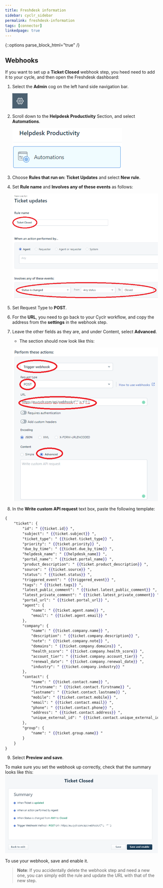 ```yaml
---
title: Freshdesk information
sidebar: cyclr_sidebar
permalink: freshdesk-information
tags: [connector]
linkedpage: true
---
```

{::options parse_block_html="true" /}
<section class="card">

## Webhooks

If you want to set up a **Ticket Closed** webhook step, you heed need to add it to your cycle, and then open the Freshdesk dashboard:


1. Select the **Admin** cog on the left hand side navigation bar.
    
    ![Admin cog](./images/cog.png)
2. Scroll down to the **Helpdesk Productivity** Section, and select **Automations**.

    ![Automations](./images/automations.png)
3. Choose **Rules that run on: Ticket Updates** and select **New rule**.
4. Set **Rule name** and **Involves any of these events** as follows:

    ![Rule settings](./images/rule_settings.png)
5. Set Request Type to **POST**.
6. For the **URL**, you need to go back to your Cyclr workflow, and copy the address from the **settings** in the webhook step.
7. Leave the other fields as they are, and under Content, select **Advanced**.
	* The section should now look like this:

    ![Rule settings 2](./images/rule_settings2.png)
8. In the **Write custom API request** text box, paste the following template:
<!-- {% raw %} -->
```handlebars
{
	"ticket": {
		"id": " {{ticket.id}} ",
		"subject": " {{ticket.subject}} ",
		"ticket_type": " {{ticket.ticket_type}} ",
		"priority": " {{ticket.priority}} ",
		"due_by_time": " {{ticket.due_by_time}} ",
		"helpdesk_name": " {{helpdesk_name}} ",
		"portal_name": " {{ticket.portal_name}} ",
		"product_description": " {{ticket.product_description}} ",
		"source": " {{ticket.source}} ",
		"status": " {{ticket.status}} ",
		"triggered_event": " {{triggered_event}} ",
		"tags": " {{ticket.tags}} ",
		"latest_public_comment": " {{ticket.latest_public_comment}} ",
		"latest_private_comment": " {{ticket.latest_private_comment}} ",
		"portal_url": " {{ticket.portal_url}} ",
		"agent": {
			"name": " {{ticket.agent.name}} ",
			"email": " {{ticket.agent.email}} "
		},
		"company": {
			"name": " {{ticket.company.name}} ",
			"description": " {{ticket.company.description}} ",
			"note": " {{ticket.company.note}} ",
			"domains": " {{ticket.company.domains}} ",
			"health_score": " {{ticket.company.health_score}} ",
			"account_tier": " {{ticket.company.account_tier}} ",
			"renewal_date": " {{ticket.company.renewal_date}} ",
			"industry": " {{ticket.company.industry}} "
		},
		"contact": {
			"name": " {{ticket.contact.name}} ",
			"firstname": " {{ticket.contact.firstname}} ",
			"lastname": " {{ticket.contact.lastname}} ",
			"mobile": " {{ticket.contact.mobile}} ",
			"email": " {{ticket.contact.email}} ",
			"phone": " {{ticket.contact.phone}} ",
			"address": " {{ticket.contact.address}} ",
			"unique_external_id": " {{ticket.contact.unique_external_id}} "
		},
		"group": {
			"name": " {{ticket.group.name}} "
		}
	}
}
```
<!-- {% endraw %} -->
9. Select **Preview and save**.

To make sure you set the webhook up correctly, check that the summary looks like this:
    ![Summary](./images/summary.png)

To use your webhook, save and enable it.

> **Note**: If you accidentally delete the webhook step and need a new one, you can simply edit the rule and update the URL with that of the new step.

</section>
